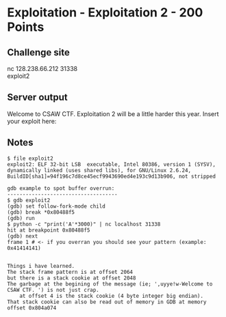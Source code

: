 # Exploitation - Exploitation 2 - 200 Points  

## Challenge site  

nc 128.238.66.212 31338  
exploit2  

## Server output  

Welcome to CSAW CTF.  Exploitation 2 will be a little harder this year.  Insert your exploit here:  

## Notes  

	$ file exploit2  
	exploit2: ELF 32-bit LSB  executable, Intel 80386, version 1 (SYSV), dynamically linked (uses shared libs), for GNU/Linux 2.6.24, BuildID[sha1]=94f196c7d8ce45ecf9943690ed4e193c9d13b906, not stripped  

	gdb example to spot buffer overrun:
	------------------------------------
	$ gdb exploit2
	(gdb) set follow-fork-mode child
	(gdb) break *0x80488f5
	(gdb) run
	$ python -c "print('A'*3000)" | nc localhost 31338
	hit at breakpoint 0x80488f5
	(gdb) next
	frame 1 # <- if you overran you should see your pattern (example: 0x41414141)
	
	
	Things i have learned.
	The stack frame pattern is at offset 2064
	but there is a stack cookie at offset 2048
	The garbage at the begining of the message (ie; ',uyye!w-Welcome to CSAW CTF. ') is not just crap. 
	    at offset 4 is the stack cookie (4 byte integer big endian).
	That stack cookie can also be read out of memory in GDB at memory offset 0x804a074
	
	
